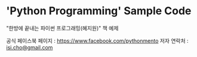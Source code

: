 # 'Python Programming' Sample Code
"한방에 끝내는 파이썬 프로그래밍(혜지원)" 책 예제

공식 페이스북 페이지 : https://www.facebook.com/pythonmento
저자 연락처 : isi.cho@gmail.com
